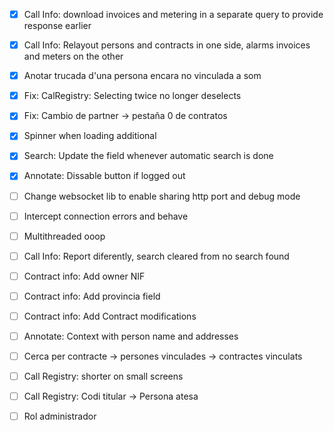 - [x] Call Info: download invoices and metering in a separate query to provide response earlier
- [x] Call Info: Relayout persons and contracts in one side, alarms invoices and meters on the other
- [x] Anotar trucada d'una persona encara no vinculada a som
- [x] Fix: CalRegistry: Selecting twice no longer deselects
- [x] Fix: Cambio de partner -> pestaña 0 de contratos
- [x] Spinner when loading additional
- [x] Search: Update the field whenever automatic search is done
- [x] Annotate: Dissable button if logged out
- [ ] Change websocket lib to enable sharing http port and debug mode
- [ ] Intercept connection errors and behave
- [ ] Multithreaded ooop
- [ ] Call Info: Report diferently, search cleared from no search found
- [ ] Contract info: Add owner NIF
- [ ] Contract info: Add provincia field
- [ ] Contract info: Add Contract modifications
- [ ] Annotate: Context with person name and addresses
- [ ] Cerca per contracte -> persones vinculades -> contractes vinculats
- [ ] Call Registry: shorter on small screens
- [ ] Call Registry: Codi titular -> Persona atesa
- [ ] Rol administrador

